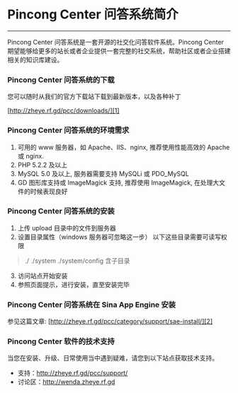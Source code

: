 #  Pincong Center 问答系统简介



---

Pincong Center 问答系统是一套开源的社交化问答软件系统。Pincong Center 期望能够给更多的站长或者企业提供一套完整的社交系统，帮助社区或者企业搭建相关的知识库建设。


### Pincong Center 问答系统的下载

您可以随时从我们的官方下载站下载到最新版本，以及各种补丁

[http://zheye.rf.gd/pcc/downloads/][1]

### Pincong Center 问答系统的环境需求

 1. 可用的 www 服务器，如 Apache、IIS、nginx, 推荐使用性能高效的 Apache 或 nginx.
 2. PHP 5.2.2 及以上
 3. MySQL 5.0 及以上, 服务器需要支持 MySQLi 或 PDO_MySQL
 4. GD 图形库支持或 ImageMagick 支持, 推荐使用 ImageMagick, 在处理大文件的时候表现良好

### Pincong Center 问答系统的安装

 1. 上传 upload 目录中的文件到服务器
 2. 设置目录属性（windows 服务器可忽略这一步）
以下这些目录需要可读写权限
> ./
./system
./system/config 含子目录

 3. 访问站点开始安装
 4. 参照页面提示，进行安装，直至安装完毕


### Pincong Center 问答系统在 Sina App Engine 安装

参见这篇文章: [http://zheye.rf.gd/pcc/category/support/sae-install/][2]



### Pincong Center 软件的技术支持

当您在安装、升级、日常使用当中遇到疑难，请您到以下站点获取技术支持。

 - 支持：http://zheye.rf.gd/pcc/support/
 - 讨论区：http://wenda.zheye.rf.gd


[1]: http://zheye.rf.gd/pcc/downloads/
[2]: http://zheye.rf.gd/pcc/category/support/sae-install/
